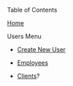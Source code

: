 Table of Contents

[Home](/help/home)

Users Menu

 * [Create New User](/help/users_create_new)

 * [Employees](/help/users_employees)

 * [Clients](/help/users_clients)?